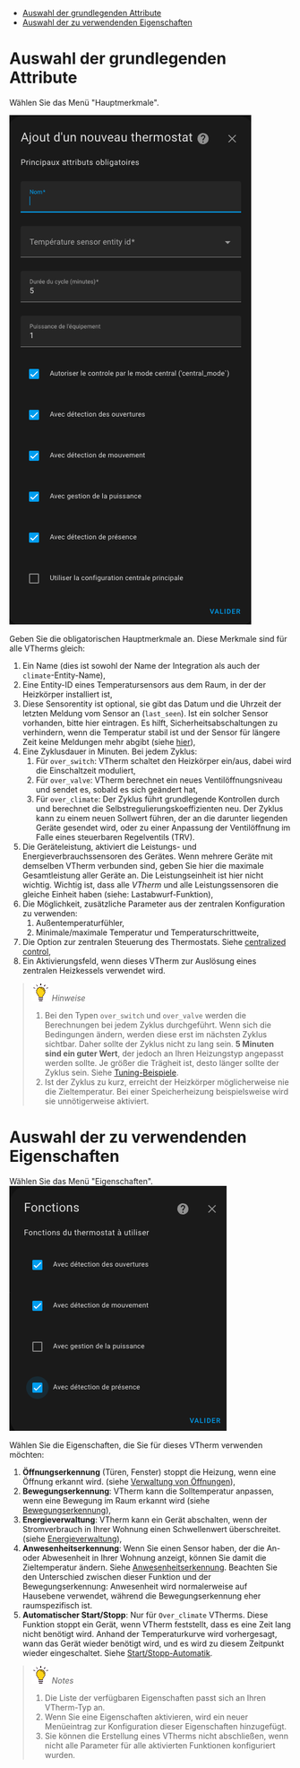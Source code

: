 - [Auswahl der grundlegenden Attribute](#auswahl-der-grundlegenden-attribute)
- [Auswahl der zu verwendenden Eigenschaften](#auswahl-der-zu-verwendenden-eigenschaften)

# Auswahl der grundlegenden Attribute

Wählen Sie das Menü "Hauptmerkmale".

![image](images/config-main.png)

Geben Sie die obligatorischen Hauptmerkmale an. Diese Merkmale sind für alle VTherms gleich:
1. Ein Name (dies ist sowohl der Name der Integration als auch der `climate`-Entity-Name),
2. Eine Entity-ID eines Temperatursensors aus dem Raum, in der der Heizkörper installiert ist,
3. Diese Sensorentity ist optional, sie gibt das Datum und die Uhrzeit der letzten Meldung vom Sensor an (`last_seen`). Ist ein solcher Sensor vorhanden, bitte hier eintragen. Es hilft, Sicherheitsabschaltungen zu verhindern, wenn die Temperatur stabil ist und der Sensor für längere Zeit keine Meldungen mehr abgibt (siehe [hier](troubleshooting.md#why-does-my-versatile-thermostat-go-into-safety-mode)),
4. Eine Zyklusdauer in Minuten. Bei jedem Zyklus:
   1. Für `over_switch`: VTherm schaltet den Heizkörper ein/aus, dabei wird die Einschaltzeit moduliert,
   2. Für `over_valve`: VTherm berechnet ein neues Ventilöffnungsniveau und sendet es, sobald es sich geändert hat,
   3. Für `over_climate`: Der Zyklus führt grundlegende Kontrollen durch und berechnet die Selbstregulierungskoeffizienten neu. Der Zyklus kann zu einem neuen Sollwert führen, der an die darunter liegenden Geräte gesendet wird, oder zu einer Anpassung der Ventilöffnung im Falle eines steuerbaren Regelventils (TRV).
5. Die Geräteleistung, aktiviert die Leistungs- und Energieverbrauchssensoren des Gerätes. Wenn mehrere Geräte mit demselben VTherm verbunden sind, geben Sie hier die maximale Gesamtleistung aller Geräte an. Die Leistungseinheit ist hier nicht wichtig. Wichtig ist, dass alle _VTherm_ und alle Leistungssensoren die gleiche Einheit haben (siehe: Lastabwurf-Funktion),
6. Die Möglichkeit, zusätzliche Parameter aus der zentralen Konfiguration zu verwenden:
   1. Außentemperaturfühler,
   2. Minimale/maximale Temperatur und Temperaturschrittweite,
7. Die Option zur zentralen Steuerung des Thermostats. Siehe [centralized control](#centralized-control),
8. Ein Aktivierungsfeld, wenn dieses VTherm zur Auslösung eines zentralen Heizkessels verwendet wird.

> ![Tip](images/tips.png) _*Hinweise*_
>  1. Bei den Typen `over_switch` und `over_valve` werden die Berechnungen bei jedem Zyklus durchgeführt. Wenn sich die Bedingungen ändern, werden diese erst im nächsten Zyklus sichtbar. Daher sollte der Zyklus nicht zu lang sein. **5 Minuten sind ein guter Wert**, der jedoch an Ihren Heizungstyp angepasst werden sollte. Je größer die Trägheit ist, desto länger sollte der Zyklus sein. Siehe [Tuning-Beispiele](tuning-examples.md).
>  2. Ist der Zyklus zu kurz, erreicht der Heizkörper möglicherweise nie die Zieltemperatur. Bei einer Speicherheizung beispielsweise wird sie unnötigerweise aktiviert.

# Auswahl der zu verwendenden Eigenschaften

Wählen Sie das Menü "Eigenschaften".
![image](images/config-features.png)

Wählen Sie die Eigenschaften, die Sie für dieses VTherm verwenden möchten:
1. **Öffnungserkennung** (Türen, Fenster) stoppt die Heizung, wenn eine Öffnung erkannt wird. (siehe [Verwaltung von Öffnungen](feature-window.md)),
2. **Bewegungserkennung**: VTherm kann die Solltemperatur anpassen, wenn eine Bewegung im Raum erkannt wird (siehe [Bewegungserkennung](feature-motion.md)),
3. **Energieverwaltung**: VTherm kann ein Gerät abschalten, wenn der Stromverbrauch in Ihrer Wohnung einen Schwellenwert überschreitet. (siehe [Energieverwaltung](feature-power.md)),
4. **Anwesenheitserkennung**: Wenn Sie einen Sensor haben, der die An- oder Abwesenheit in Ihrer Wohnung anzeigt, können Sie damit die Zieltemperatur ändern. Siehe [Anwesenheitserkennung](feature-presence.md). Beachten Sie den Unterschied zwischen dieser Funktion und der Bewegungserkennung: Anwesenheit wird normalerweise auf Hausebene verwendet, während die Bewegungserkennung eher raumspezifisch ist.
5. **Automatischer Start/Stopp**: Nur für `Over_climate` VTherms. Diese Funktion stoppt ein Gerät, wenn VTherm feststellt, dass es eine Zeit lang nicht benötigt wird. Anhand der Temperaturkurve wird vorhergesagt, wann das Gerät wieder benötigt wird, und es wird zu diesem Zeitpunkt wieder eingeschaltet. Siehe [Start/Stopp-Automatik](feature-auto-start-stop.md).

> ![Tip](images/tips.png) _*Notes*_
> 1. Die Liste der verfügbaren Eigenschaften passt sich an Ihren VTherm-Typ an.
> 2. Wenn Sie eine Eigenschaften aktivieren, wird ein neuer Menüeintrag zur Konfiguration dieser Eigenschaften hinzugefügt.
> 3. Sie können die Erstellung eines VTherms nicht abschließen, wenn nicht alle Parameter für alle aktivierten Funktionen konfiguriert wurden.
